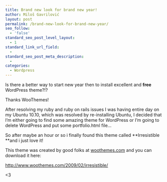 ```yaml
---
title: Brand new look for brand new year!
author: Miloš Gavrilović
layout: post
permalink: /brand-new-look-for-brand-new-year/
seo_follow:
  - 'false'
standard_seo_post_level_layout:
  - 1
standard_link_url_field:
  -
standard_seo_post_meta_description:
  -
categories:
  - Wordpress
---
```

Is there a better way to start new year then to install excellent and **free** WordPress theme?!?

Thanks WooThemes!

After resolving my ruby and ruby on rails issues I was having entire day on my Ubuntu 10.10, which was resolved by re-installing Ubuntu, I decided that I&#8217;m either going to find some amazing theme for WordPress or I&#8217;m going to delete WordPress and put some portfolio.html file&#8230;

So after maybe an hour or so i finally found this theme called **Irresistible **and i just love it!

This theme was created by good folks at <a href="http://www.woothemes.com/" target="_blank">woothemes.com</a> and you can download it here:

<a href="http://www.woothemes.com/2009/02/irresistible/" target="_blank">http://www.woothemes.com/2009/02/irresistible/</a>

<3
